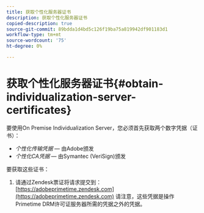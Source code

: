 ```yaml
---
title: 获取个性化服务器证书
description: 获取个性化服务器证书
copied-description: true
source-git-commit: 89bdda1d4bd5c126f19ba75a819942df901183d1
workflow-type: tm+mt
source-wordcount: '75'
ht-degree: 0%

---
```



# 获取个性化服务器证书{#obtain-individualization-server-certificates}

要使用On Premise Individualization Server，您必须首先获取两个数字凭据（证书）：

* *个性化传输凭据*  — 由Adobe颁发
* *个性化CA凭据*  — 由Symantec (VeriSign)颁发

要获取这些证书：

1. 请通过Zendesk票证将请求提交到： [https://adobeprimetime.zendesk.com](https://adobeprimetime.zendesk.com)
请注意，这些凭据是操作Primetime DRM许可证服务器所需的凭据之外的凭据。
